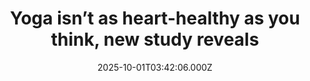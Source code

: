 ---
title: "Yoga isn’t as heart-healthy as you think, new study reveals"
date: 2025-10-01T03:42:06.000Z
category: Health
externalLink: "https://www.sciencedaily.com/releases/2025/09/250930034240.htm"
image: ""
excerpt: "A comprehensive review shows that yoga doesn’t match up to traditional exercise for improving vascular health. Activities like Pilates, Tai Chi, and interval training prove more effective in keeping arteries resilient, especially in sedentary adults. While yoga remains valuable for accessibility and cultural significance, experts say it should be supplemented with more vigorous activity to fully protect heart health.…"
---